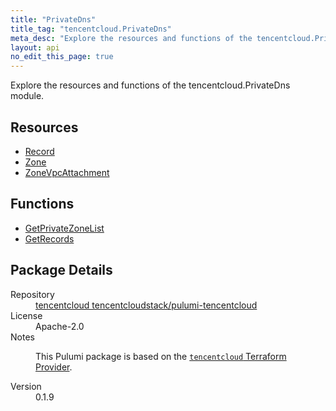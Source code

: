 ```yaml
---
title: "PrivateDns"
title_tag: "tencentcloud.PrivateDns"
meta_desc: "Explore the resources and functions of the tencentcloud.PrivateDns module."
layout: api
no_edit_this_page: true
---
```


<!-- WARNING: this file was generated by Pulumi Docs Generator. -->
<!-- Do not edit by hand unless you're certain you know what you are doing! -->

Explore the resources and functions of the tencentcloud.PrivateDns module.

<h2 id="resources">Resources</h2>
<ul class="api">
    <li><a href="record/" title="Record"><span class="api-symbol api-symbol--resource"></span>Record</a></li>
    <li><a href="zone/" title="Zone"><span class="api-symbol api-symbol--resource"></span>Zone</a></li>
    <li><a href="zonevpcattachment/" title="ZoneVpcAttachment"><span class="api-symbol api-symbol--resource"></span>ZoneVpcAttachment</a></li>
</ul>

<h2 id="functions">Functions</h2>
<ul class="api">
    <li><a href="getprivatezonelist/" title="GetPrivateZoneList"><span class="api-symbol api-symbol--function"></span>GetPrivateZoneList</a></li>
    <li><a href="getrecords/" title="GetRecords"><span class="api-symbol api-symbol--function"></span>GetRecords</a></li>
</ul>

<h2 id="package-details">Package Details</h2>
<dl class="package-details">
	<dt>Repository</dt>
	<dd><a href="https://github.com/tencentcloudstack/pulumi-tencentcloud">tencentcloud tencentcloudstack/pulumi-tencentcloud</a></dd>
	<dt>License</dt>
	<dd>Apache-2.0</dd>
	<dt>Notes</dt>
	<dd><p>This Pulumi package is based on the <a href="https://github.com/tencentcloudstack/terraform-provider-tencentcloud"><code>tencentcloud</code> Terraform Provider</a>.</p>
</dd>
	<dt>Version</dt>
	<dd>0.1.9</dd>
</dl>

